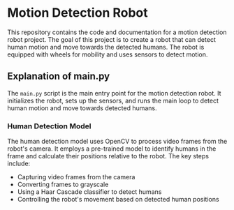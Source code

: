 # Motion Detection Robot

This repository contains the code and documentation for a motion detection robot project. The goal of this project is to create a robot that can detect human motion and move towards the detected humans. The robot is equipped with wheels for mobility and uses sensors to detect motion.

## Explanation of main.py

The `main.py` script is the main entry point for the motion detection robot. It initializes the robot, sets up the sensors, and runs the main loop to detect human motion and move towards detected humans.

### Human Detection Model

The human detection model uses OpenCV to process video frames from the robot's camera. It employs a pre-trained model to identify humans in the frame and calculate their positions relative to the robot. The key steps include:
- Capturing video frames from the camera
- Converting frames to grayscale
- Using a Haar Cascade classifier to detect humans
- Controlling the robot's movement based on detected human positions
